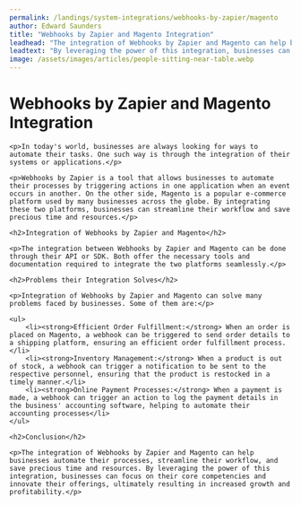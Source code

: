 ```yaml
---
permalink: /landings/system-integrations/webhooks-by-zapier/magento
author: Edward Saunders
title: "Webhooks by Zapier and Magento Integration"
leadhead: "The integration of Webhooks by Zapier and Magento can help businesses automate their processes, streamline their workflow, and save precious time and resources"
leadtext: "By leveraging the power of this integration, businesses can focus on their core competencies and innovate their offerings, ultimately resulting in increased growth and profitability."
image: /assets/images/articles/people-sitting-near-table.webp
---
```

<div class="arttext">    <h1>Webhooks by Zapier and Magento Integration</h1>

    <p>In today's world, businesses are always looking for ways to automate their tasks. One such way is through the integration of their systems or applications.</p>

    <p>Webhooks by Zapier is a tool that allows businesses to automate their processes by triggering actions in one application when an event occurs in another. On the other side, Magento is a popular e-commerce platform used by many businesses across the globe. By integrating these two platforms, businesses can streamline their workflow and save precious time and resources.</p>

    <h2>Integration of Webhooks by Zapier and Magento</h2>

    <p>The integration between Webhooks by Zapier and Magento can be done through their API or SDK. Both offer the necessary tools and documentation required to integrate the two platforms seamlessly.</p>

    <h2>Problems their Integration Solves</h2>

    <p>Integration of Webhooks by Zapier and Magento can solve many problems faced by businesses. Some of them are:</p>

    <ul>
        <li><strong>Efficient Order Fulfillment:</strong> When an order is placed on Magento, a webhook can be triggered to send order details to a shipping platform, ensuring an efficient order fulfillment process.</li>
        <li><strong>Inventory Management:</strong> When a product is out of stock, a webhook can trigger a notification to be sent to the respective personnel, ensuring that the product is restocked in a timely manner.</li>
        <li><strong>Online Payment Processes:</strong> When a payment is made, a webhook can trigger an action to log the payment details in the business' accounting software, helping to automate their accounting processes</li>
    </ul>

    <h2>Conclusion</h2>

    <p>The integration of Webhooks by Zapier and Magento can help businesses automate their processes, streamline their workflow, and save precious time and resources. By leveraging the power of this integration, businesses can focus on their core competencies and innovate their offerings, ultimately resulting in increased growth and profitability.</p>
</div>